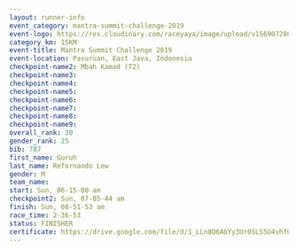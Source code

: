 ```yaml
---
layout: runner-info 
event_category: mantra-summit-challenge-2019 
event-logo: https://res.cloudinary.com/raceyaya/image/upload/v1569072809/logo/mantra-image_segrbx.jpg
category_km: 15KM 
event-title: Mantra Summit Challenge 2019 
event-location: Pasuruan, East Java, Indonesia 
checkpoint-name2: Mbah Kamad (T2) 
checkpoint-name3: 
checkpoint-name4: 
checkpoint-name5: 
checkpoint-name6: 
checkpoint-name7: 
checkpoint-name8: 
checkpoint-name9: 
overall_rank: 30
gender_rank: 25
bib: 787
first_name: Guruh
last_name: Refornando Lew
gender: M
team_name: 
start: Sun, 06-15-00 am
checkpoint2: Sun, 07-05-44 am
finish: Sun, 08-51-53 am
race_time: 2-36-53
status: FINISHER
certificate: https://drive.google.com/file/d/1_LLn8O6AbYy3Ur0SLS5U4vhfOXolORf7/view?usp=sharing
---
```

